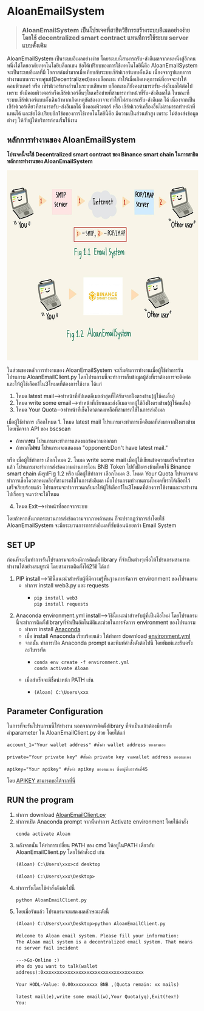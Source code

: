 # AloanEmailSystem
>### AloanEmailSystem เป็นโปรเจคที่สาธิตวิธีการสร้างระบบอีเมลอย่างง่ายโดยใช้ decentralized smart contract แทนที่การใช้ระบบ server แบบดั้งเดิม

AloanEmailSystem เป็นระบบอีเมลอย่างง่าย โดยระบบนี้สามารถรับ-ส่งอีเมลจากคนหนึ่งสู่อีกคนหนึ่งได้โดยอาศัยเทคโนโลยีบล็อกเชน ข้อได้เปรียบของการใช้เทคโนโลยีนี้คือ AloanEmailSystem จะเป็นระบบอีเมลที่มี       โอกาสล่มตํ่ามากเมื่อเทียบกับระบบเซิร์ฟเวอร์แบบดั้งเดิม เนื่องจากรูปแบบการทำงานแบบกระจายศูนย์(Decentralized)ของบล็อกเชน ทำให้เมื่อเกิดเหตุการณ์ที่อาจจะทำให้คอมพิวเตอร์ หรือ เซิร์ฟเวอร์บางส่วนในระบบเสียหาย 
บล็อกเชนก็ยังคงสามารถรับ-ส่งอีเมลได้ต่อไป เพราะ ยังมีคอมพิวเตอร์หรือเซิร์ฟเวอร์อื่นๆในเครือข่ายที่สามารถทำหน้าที่รับ-ส่งอีเมลได้ ในขณะที่ระบบเซิร์ฟเวอร์แบบดั้งเดิมถ้าหากเกิดเหตุขัดข้องอาจจะทำให้ไม่สามารถรับ-ส่งอีเมล
ได้ เนื่องจากเป็นเซิร์ฟเวอร์เดียวที่สามารถรับ-ส่งอีเมลได้ ซึ่งคอมพิวเตอร์ หรือ เซิร์ฟเวอร์เครื่องอื่นไม่สามารถทำหน้าที่แทนได้ และข้อได้เปรียบอีก1ข้อของการใช้เทคโนโลยีนี้คือ มีความเป็นส่วนตัวสูง เพราะ ไม่ต้องส่งข้อมูลต่างๆ
ให้กับผู้ให้บริการก่อนเริ่มใช้งาน

## หลักการทำงานของ AloanEmailSystem

**โปรเจคนี้จะใช้ Decentralized smart contract ของ Binance smart chain ในการสาธิตหลักการทำงานของ AloanEmailSystem**
<p align="center">
  <img alt="Working diagram of Email System and AloanEmailSystem." src="https://github.com/mopokan/AloanEmailSystem/blob/main/Email&AloanEmailSystem_workingDiagram.jpg?raw=true" width="848" height="500">
</p>

ในส่วนของหลักการทำงานของ AloanEmailSystem จะเริ่มต้นการทำงานเมื่อผู้ใช้ทำการรันโปรแกรม AloanEmailClient.py โดยโปรแกรมนี้จะทำการเก็บข้อมูลผู้ส่งที่เราต้องการจะติดต่อ และให้ผู้ใช้เลือก1ใน3โหมดที่ต้องการใช้งาน ได้แก่
1. โหมด latest mail-->ทำหน้าที่อัปเดตอีเมลล่าสุดที่ได้รับจากฝั่งตรงข้าม(ผู้ใช้คนอื่น)
2. โหมด write some email-->ทำหน้าที่เขียนและส่งอีเมลจากผู้ใช้ถึงฝั่งตรงข้าม(ผู้ใช้คนอื่น)
3. โหมด Your Quota-->ทำหน้าที่เช็คโควตาคงเหลือที่สามารถใช้ในการส่งอีเมล

เมื่อผู้ใช้ทำการ เลือกโหมด 1. โหมด latest mail โปรแกรมจะทำการเช็คอีเมลที่ส่งมาจากฝั่งตรงข้าม โดยเช็คจาก API ของ bscscan 
- ถ้าหาก**พบ** โปรแกรมจะทำการแสดงผลข้อความออกมา
- ถ้าหาก**ไม่พบ** โปรแกรมจะแสดงผล "opponent:Don't have latest mail."

หรือ เมื่อผู้ใช้ทำการ เลือกโหมด 2. โหมด write some mail เมื่อผู้ใช้เขียนข้อความเสร็จเรียบร้อยแล้ว โปรแกรมจะทำการส่งข้อความผ่านการโอน BNB Token ไปยังฝั่งตรงข้ามโดยใช้ Binance smart chain ดังรูปFig 1.2
หรือ เมื่อผู้ใช้ทำการ เลือกโหมด 3. โหมด Your Quota โปรแกรมจะทำการเช็คโควตาคงเหลือที่สามารถใช้ในการส่งอีเมล 
เมื่อโปรแกรมทำงานตามโหมดที่เราได้เลือกไว้เสร็จเรียบร้อยแล้ว โปรแกรมจะทำการวนกลับมาให้ผู้ใช้เลือก1ใน3โหมดที่ต้องการใช้งานและจะทำงานไปเรื่อยๆ จนกว่าจะใช้โหมด 

4. โหมด Exit-->ทำหน้าที่ออกจากระบบ

โดยถ้าหากสังเกตกระบวนการส่งข้อความจากภาพด้านบน ก็จะปรากฏว่าการส่งโดยใช้ AloanEmailSystem จะมีกระบวนการการส่งอีเมลที่ซับซ้อนน้อยกว่า Email System

## SET UP

ก่อนที่จะเริ่มทำการรันโปรแกรมจะต้องมีการติดตั้ง library ที่จำเป็นต่างๆเพื่อให้โปรแกรมสามารถทำงานได้อย่างสมบูรณ์ โดยสามารถติดตั้งได้2วิธี ได้แก่
1. PIP install-->วิธีนี้แนะนำสำหรับผู้ที่มีความรู้พื้นฐานการจัดการ environment ของโปรแกรม 
   - ทำการ install web3.py และ requests
     - ``` 
       pip install web3 
       pip install requests
       ```
2. Anaconda environment.yml install-->วิธีนี้แนะนำสำหรับผู้ที่เป็นมือใหม่ โดยโปรแกรมนี้จะทำการติดตั้งlibraryที่จำเป็นอัตโนมัติและช่วยในการจัดการ environment ของโปรแกรม
   - ทำการ install [Anaconda](https://www.anaconda.com/products/distribution)
   - เมื่อ install Anaconda เรียบร้อยแล้ว ให้ทำการ download [environment.yml](https://raw.githubusercontent.com/mopokan/AloanEmailSystem/main/environment.yml)
   - จากนั้น ทำการเปิด Anaconda prompt และพิมพ์คำสั่งดังต่อไปนี้ โดยพิมพ์และรันครั้งละ1บรรทัด
     - ```
       conda env create -f environment.yml
       conda activate Aloan
       ```
   - เมื่อสำเร็จจะมีชื่อนำหน้า PATH เช่น
     - ```
       (Aloan) C:\Users\xxx
       ```

## Parameter Configuration

ในการที่จะรันโปรแกรมนี้ให้ทำงาน นอกจากการติดตั้งlibrary ที่จำเป็นแล้วต้องมีการตั้งค่าparameter ใน AloanEmailClient.py ด้วย โดยได้แก่
 ``` 
 account_1="Your wallet address" #ตั้งค่า wallet address ของตนเอง  
 
 private="Your private key" #ตั้งค่า private key จากwallet address ของตนเอง
 
 apikey="Your apikey" #ตั้งค่า apikey ของตนเอง ซึ่งอยู่ที่บรรทัดที่45
 ```
โดย [APIKEY สามารถขอได้จากที่นี่](https://bscscan.com/apis)

## RUN the program

1. ทำการ download [AloanEmailClient.py](https://raw.githubusercontent.com/mopokan/AloanEmailSystem/main/AloanEmailClient.py)
2. ทำการเปิด Anaconda prompt จากนั้นทำการ Activate environment โดยใช้คำสั่ง
   ```
   conda activate Aloan
   ```
3. หลังจากนั้น ให้ทำการเปลี่ยน PATH ของ cmd ให้อยู่ในPATH เดียวกับ AloanEmailClient.py โดยใช้คำสั่งcd เช่น
   ```
   (Aloan) C:\Users\xxx>cd desktop
   
   (Aloan) C:\Users\xxx\Desktop>
   ```
4. ทำการรันโดยใช้คำสั่งดังต่อไปนี้
   ```
   python AloanEmailClient.py
   ```
5. โดยเมื่อรันแล้ว โปรแกรมจะแสดงผลลักษณะดังนี้
   ```
   (Aloan) C:\Users\xxx\Desktop>python AloanEmailClient.py

   Welcome to Aloan email system. Please fill your information:
   The Aloan mail system is a decentralized email system. That means no server fail incident

   --->Go-Online :)
   Who do you want to talk(wallet address):0xxxxxxxxxxxxxxxxxxxxxxxxxxxxxxxxxxxxx

   Your HODL-Value: 0.00xxxxxxxxx BNB ,(Quota remain: xx mails)

   latest mail(e),write some email(w),Your Quota(yq),Exit(!ex!)
   You:
   ```
   

